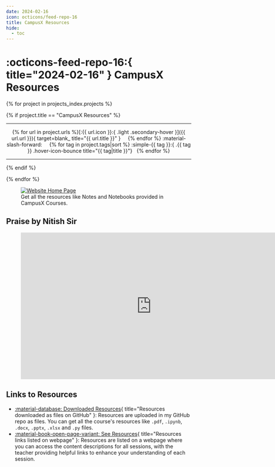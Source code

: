 ```yaml
---
date: 2024-02-16
icon: octicons/feed-repo-16
title: CampusX Resources
hide:
  - toc
---
```


# :octicons-feed-repo-16:{ title="2024-02-16" } CampusX Resources

{% for project in projects_index.projects %}

{% if project.title == "CampusX Resources" %}

<hr>
<p align=center markdown>
{% for url in project.urls %}[:{{ url.icon }}:{ .light .secondary-hover }]({{ url.url }}){ target=blank_ title="{{ url.title }}" } &nbsp; &nbsp; {% endfor %}
:material-slash-forward: &nbsp; &nbsp;
{% for tag in project.tags|sort %} :simple-{{ tag }}:{ .{{ tag }} .hover-icon-bounce title="{{ tag|title }}"} &nbsp; {% endfor %}
</p>
<hr>

{% endif %}

{% endfor %}

<figure markdown>
  <a href="https://arv-anshul.github.io/campusx">
    <img src="https://github.com/arv-anshul/campusx-dsmp/raw/main/docs/data/assets/home.png" title="Website Home Page" class="base-border-radius" style="border: 0.1rem solid var(--md-typeset-a-color)">
  </a>
  <figcaption markdown>Get all the resources like Notes and Notebooks provided in CampusX Courses.</figcaption>
</figure>

## Praise by Nitish Sir

<figure markdown>
  <iframe src="https://www.linkedin.com/embed/feed/update/urn:li:ugcPost:7162317353244905472?compact=1" height="399" width="710" frameborder="0" allowfullscreen=""></iframe>
</figure>

## Links to Resources

- [:material-database: Downloaded Resources](https://github.com/arv-anshul/campusx/tree/main/resources/DSMP){ title="Resources downloaded as files on GitHub" }: Resources are uploaded in my GitHub repo as files. You can get all the course's resources like `.pdf`, `.ipynb`, `.docx`, `.pptx`, `.xlsx` and `.py` files.
- [:material-book-open-page-variant: See Resources](https://arv-anshul.github.io/campusx/dsmp2){ title="Resources links listed on webpage" }: Resources are listed on a webpage where you can access the content descriptions for all sessions, with the teacher providing helpful links to enhance your understanding of each session.
